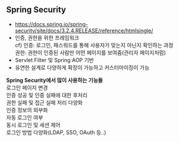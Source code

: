 ## Spring Security  
- https://docs.spring.io/spring-security/site/docs/3.2.4.RELEASE/reference/htmlsingle/
- 인증, 권한을 위한 프레임워크  
cf) 인증: 로그인, 패스워드를 통해 사용자가 맞는지 아닌지 확인하는 과정  
 권한: 권한이 인증된 사람만 어떤 페이지를 보여줌(관리자 페이지처럼)
- Servlet Filter 및 Spring AOP 기반
- 유연한 설계로 다양하게 확장이 가능하고 커스터마이징이 가능

**Spring Security에서 많이 사용하는 기능들**  
로그인 페이지 변경  
인증 성공 및 인증 실패에 대한 후처리  
권한 실패 및 접근 실패 처리 다양화  
인증 정보의 외부화  
자동 로그인 여부  
동시 로그인 및 세션 제어  
로그인 방법 다양화(LDAP, SSO, OAuth 등..)  



